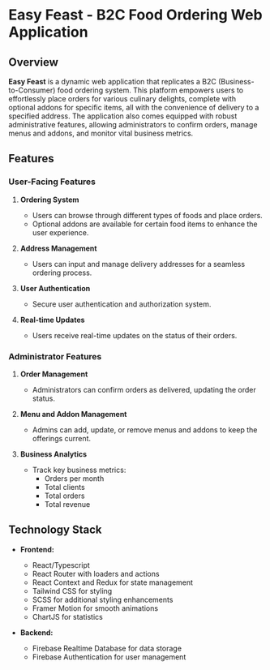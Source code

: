 # Easy Feast - B2C Food Ordering Web Application

## Overview

**Easy Feast** is a dynamic web application that replicates a B2C (Business-to-Consumer) food ordering system. This platform empowers users to effortlessly place orders for various culinary delights, complete with optional addons for specific items, all with the convenience of delivery to a specified address. The application also comes equipped with robust administrative features, allowing administrators to confirm orders, manage menus and addons, and monitor vital business metrics.

## Features

### User-Facing Features

1. **Ordering System**
   - Users can browse through different types of foods and place orders.
   - Optional addons are available for certain food items to enhance the user experience.

2. **Address Management**
   - Users can input and manage delivery addresses for a seamless ordering process.

3. **User Authentication**
   - Secure user authentication and authorization system.

4. **Real-time Updates**
   - Users receive real-time updates on the status of their orders.

### Administrator Features

1. **Order Management**
   - Administrators can confirm orders as delivered, updating the order status.

2. **Menu and Addon Management**
   - Admins can add, update, or remove menus and addons to keep the offerings current.

3. **Business Analytics**
   - Track key business metrics:
     - Orders per month
     - Total clients
     - Total orders
     - Total revenue

## Technology Stack

- **Frontend:**
  - React/Typescript
  - React Router with loaders and actions
  - React Context and Redux for state management
  - Tailwind CSS for styling
  - SCSS for additional styling enhancements
  - Framer Motion for smooth animations
  - ChartJS for statistics

- **Backend:**
  - Firebase Realtime Database for data storage
  - Firebase Authentication for user management

